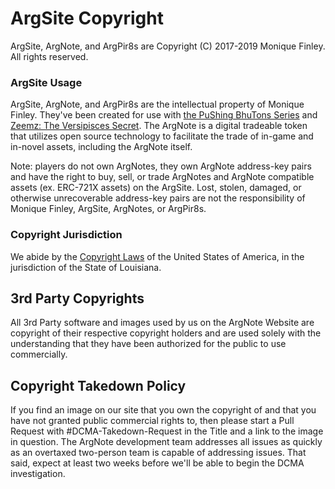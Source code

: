# ArgSite Copyright
ArgSite, ArgNote, and ArgPir8s are Copyright (C) 2017-2019 Monique Finley. All rights reserved.

### ArgSite Usage
ArgSite, ArgNote, and ArgPir8s are the intellectual property of Monique Finley. They've been created for use with [the PuShing BhuTons Series](https://www.pushingbhutons.com) and [Zeemz: The Versipisces Secret](https://github.com/pushingbhutons/zeemz-ann). The ArgNote is a digital tradeable token that utilizes open source technology to facilitate the trade of in-game and in-novel assets, including the ArgNote itself. 

Note: players do not own ArgNotes, they own ArgNote address-key pairs and have the right to buy, sell, or trade ArgNotes and ArgNote compatible assets (ex. ERC-721X assets) on the ArgSite. Lost, stolen, damaged, or otherwise unrecoverable address-key pairs are not the responsibility of Monique Finley, ArgSite, ArgNotes, or ArgPir8s.

### Copyright Jurisdiction
We abide by the [Copyright Laws](https://www.copyright.gov/title17/) of the United States of America, in the jurisdiction of the State of Louisiana.

## 3rd Party Copyrights
All 3rd Party software and images used by us on the ArgNote Website are copyright of their respective copyright holders and are used solely with the understanding that they have been authorized for the public to use commercially. 

## Copyright Takedown Policy
If you find an image on our site that you own the copyright of and that you have not granted public commercial rights to, then please start a Pull Request with #DCMA-Takedown-Request in the Title and a link to the image in question. The ArgNote development team addresses all issues as quickly as an overtaxed two-person team is capable of addressing issues. That said, expect at least two weeks before we'll be able to begin the DCMA investigation. 
